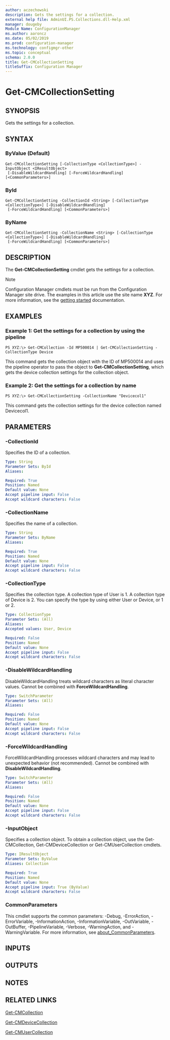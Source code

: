 ```yaml
---
author: aczechowski
description: Gets the settings for a collection.
external help file: AdminUI.PS.Collections.dll-Help.xml
manager: dougeby
Module Name: ConfigurationManager
ms.author: aaroncz
ms.date: 05/02/2019
ms.prod: configuration-manager
ms.technology: configmgr-other
ms.topic: conceptual
schema: 2.0.0
title: Get-CMCollectionSetting
titleSuffix: Configuration Manager
---
```


# Get-CMCollectionSetting

## SYNOPSIS
Gets the settings for a collection.

## SYNTAX

### ByValue (Default)
```
Get-CMCollectionSetting [-CollectionType <CollectionType>] -InputObject <IResultObject>
 [-DisableWildcardHandling] [-ForceWildcardHandling] [<CommonParameters>]
```

### ById
```
Get-CMCollectionSetting -CollectionId <String> [-CollectionType <CollectionType>] [-DisableWildcardHandling]
 [-ForceWildcardHandling] [<CommonParameters>]
```

### ByName
```
Get-CMCollectionSetting -CollectionName <String> [-CollectionType <CollectionType>] [-DisableWildcardHandling]
 [-ForceWildcardHandling] [<CommonParameters>]
```

## DESCRIPTION
The **Get-CMCollectionSetting** cmdlet gets the settings for a collection.

> [!NOTE]
> Configuration Manager cmdlets must be run from the Configuration Manager site drive.
> The examples in this article use the site name **XYZ**. For more information, see the
> [getting started](/powershell/sccm/overview) documentation.

## EXAMPLES

### Example 1: Get the settings for a collection by using the pipeline
```
PS XYZ:\> Get-CMCollection -Id MP500014 | Get-CMCollectionSetting -CollectionType Device
```

This command gets the collection object with the ID of MP500014 and uses the pipeline operator to pass the object to **Get-CMCollectionSetting**, which gets the device collection settings for the collection object.

### Example 2: Get the settings for a collection by name
```
PS XYZ:\> Get-CMCollectionSetting -CollectionName "Devicecol1"
```

This command gets the collection settings for the device collection named Devicecol1.

## PARAMETERS

### -CollectionId
Specifies the ID of a collection.

```yaml
Type: String
Parameter Sets: ById
Aliases:

Required: True
Position: Named
Default value: None
Accept pipeline input: False
Accept wildcard characters: False
```

### -CollectionName
Specifies the name of a collection.

```yaml
Type: String
Parameter Sets: ByName
Aliases:

Required: True
Position: Named
Default value: None
Accept pipeline input: False
Accept wildcard characters: False
```

### -CollectionType
Specifies the collection type.
A collection type of User is 1.
A collection type of Device is 2.
You can specify the type by using either User or Device, or 1 or 2.

```yaml
Type: CollectionType
Parameter Sets: (All)
Aliases:
Accepted values: User, Device

Required: False
Position: Named
Default value: None
Accept pipeline input: False
Accept wildcard characters: False
```

### -DisableWildcardHandling
DisableWildcardHandling treats wildcard characters as literal character values. Cannot be combined with **ForceWildcardHandling**.

```yaml
Type: SwitchParameter
Parameter Sets: (All)
Aliases:

Required: False
Position: Named
Default value: None
Accept pipeline input: False
Accept wildcard characters: False
```

### -ForceWildcardHandling
ForceWildcardHandling processes wildcard characters and may lead to unexpected behavior (not recommended). Cannot be combined with **DisableWildcardHandling**.

```yaml
Type: SwitchParameter
Parameter Sets: (All)
Aliases:

Required: False
Position: Named
Default value: None
Accept pipeline input: False
Accept wildcard characters: False
```

### -InputObject
Specifies a collection object.
To obtain a collection object, use the Get-CMCollection, Get-CMDeviceCollection or Get-CMUserCollection cmdlets.

```yaml
Type: IResultObject
Parameter Sets: ByValue
Aliases: Collection

Required: True
Position: Named
Default value: None
Accept pipeline input: True (ByValue)
Accept wildcard characters: False
```

### CommonParameters
This cmdlet supports the common parameters: -Debug, -ErrorAction, -ErrorVariable, -InformationAction, -InformationVariable, -OutVariable, -OutBuffer, -PipelineVariable, -Verbose, -WarningAction, and -WarningVariable. For more information, see [about_CommonParameters](http://go.microsoft.com/fwlink/?LinkID=113216).

## INPUTS

## OUTPUTS

## NOTES

## RELATED LINKS

[Get-CMCollection](Get-CMCollection.md)

[Get-CMDeviceCollection](Get-CMDeviceCollection.md)

[Get-CMUserCollection](Get-CMUserCollection.md)


